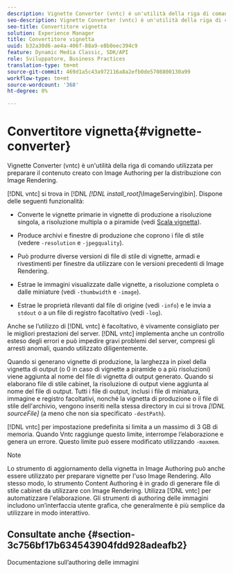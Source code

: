 ```yaml
---
description: Vignette Converter (vntc) è un'utilità della riga di comando utilizzata per preparare il contenuto creato con Image Authoring per la distribuzione con Image Rendering.
seo-description: Vignette Converter (vntc) è un'utilità della riga di comando utilizzata per preparare il contenuto creato con Image Authoring per la distribuzione con Image Rendering.
seo-title: Convertitore vignetta
solution: Experience Manager
title: Convertitore vignetta
uuid: b32a30d6-ae4a-406f-88a9-e8b0eec394c9
feature: Dynamic Media Classic, SDK/API
role: Sviluppatore, Business Practices
translation-type: tm+mt
source-git-commit: 469d1a5c43a972116a8a2efb0de5708800130a99
workflow-type: tm+mt
source-wordcount: '368'
ht-degree: 0%

---
```



# Convertitore vignetta{#vignette-converter}

Vignette Converter (vntc) è un&#39;utilità della riga di comando utilizzata per preparare il contenuto creato con Image Authoring per la distribuzione con Image Rendering.

[!DNL vntc] si trova in [!DNL  *[!DNL install_root]*\ImageServing\bin]. Dispone delle seguenti funzionalità:

* Converte le vignette primarie in vignette di produzione a risoluzione singola, a risoluzione multipla o a piramide (vedi [Scala vignetta](../../../../ir-api/vntc/utilities/c-ir-vignette-converter-vntc/c-ir-vignette-scaling.md#concept-e373a29c2f954df98d704c7723804585)).
* Produce archivi e finestre di produzione che coprono i file di stile (vedere `-resolution` e `-jpegquality`).

* Può produrre diverse versioni di file di stile di vignette, armadi e rivestimenti per finestre da utilizzare con le versioni precedenti di Image Rendering.
* Estrae le immagini visualizzate dalle vignette, a risoluzione completa o dalle miniature (vedi `-thumbwidth` e `-image`).
* Estrae le proprietà rilevanti dal file di origine (vedi `-info`) e le invia a `stdout` o a un file di registro facoltativo (vedi `-log`).

Anche se l’utilizzo di [!DNL vntc] è facoltativo, è vivamente consigliato per le migliori prestazioni del server. [!DNL vntc] implementa anche un controllo esteso degli errori e può impedire gravi problemi del server, compresi gli arresti anomali, quando utilizzato diligentemente.

Quando si generano vignette di produzione, la larghezza in pixel della vignetta di output (o 0 in caso di vignette a piramide o a più risoluzioni) viene aggiunta al nome del file di vignetta di output generato. Quando si elaborano file di stile cabinet, la risoluzione di output viene aggiunta al nome del file di output. Tutti i file di output, inclusi i file di miniatura, immagine e registro facoltativi, nonché la vignetta di produzione o il file di stile dell&#39;archivio, vengono inseriti nella stessa directory in cui si trova *[!DNL sourceFile]* (a meno che non sia specificato `-destPath`).

[!DNL vntc] per impostazione predefinita si limita a un massimo di 3 GB di memoria. Quando Vntc raggiunge questo limite, interrompe l’elaborazione e genera un errore. Questo limite può essere modificato utilizzando `-maxmem`.

>[!NOTE]
>
>Lo strumento di aggiornamento della vignetta in Image Authoring può anche essere utilizzato per preparare vignette per l&#39;uso Image Rendering. Allo stesso modo, lo strumento Content Authoring è in grado di generare file di stile cabinet da utilizzare con Image Rendering. Utilizza [!DNL vntc] per automatizzare l&#39;elaborazione. Gli strumenti di authoring delle immagini includono un’interfaccia utente grafica, che generalmente è più semplice da utilizzare in modo interattivo.

## Consultate anche {#section-3c756bf17b634543904fdd928adeafb2}

Documentazione sull’authoring delle immagini

